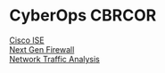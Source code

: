 # CyberOps CBRCOR
[Cisco ISE](https://github.com/Nater-aide/CBOR/blob/main/notes/ISE.md)  
[Next Gen Firewall](https://github.com/Nater-aide/CyberOps-CBRCOR/blob/main/notes/Nextgenfirewall.md)  
[Network Traffic Analysis](https://github.com/Nater-aide/CBOR/blob/main/notes/nettrafficanalysis.md)  

